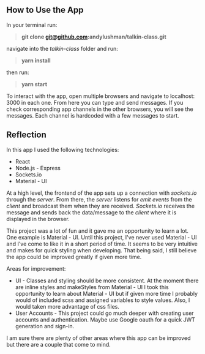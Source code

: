 ## How to Use the App

In your terminal run:

> **git clone git@github.com:andylushman/talkin-class.git**

navigate into the _talkin-class_ folder and run:

> **yarn install**

then run:

> **yarn start**

To interact with the app, open multiple browsers and navigate to localhost: 3000 in each one. From here you can type and send messages. If you check corresponding app channels in the other browsers, you will see the messages. Each channel is hardcoded with a few messages to start.

## Reflection

In this app I used the following technologies:

- React
- Node.js - Express
- Sockets.io
- Material - UI

At a high level, the frontend of the app sets up a connection with _sockets.io_ through the _server_. From there, the _server_ listens for _emit events_ from the _client_ and broadcast them when they are received. _Sockets.io_ receives the message and sends back the data/message to the _client_ where it is displayed in the browser.

This project was a lot of fun and it gave me an opportunity to learn a lot. One example is Material - UI. Until this project, I've never used Material - UI and I've come to like it in a short period of time. It seems to be very intuitive and makes for quick styling when developing. That being said, I still believe the app could be improved greatly if given more time.

Areas for improvement:

- UI - Classes and styling should be more consistent. At the moment there are inline styles and makeStyles from Material - UI I took this opportunity to learn about Material - UI but if given more time I probably would of included scss and assigned variables to style values. Also, I would taken more advantage of css files.
- User Accounts - This project could go much deeper with creating user accounts and authentication. Maybe use Google oauth for a quick JWT generation and sign-in.

I am sure there are plenty of other areas where this app can be improved but there are a couple that come to mind.

